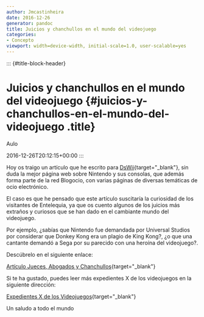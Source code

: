 ```yaml
---
author: Jmcastinheira
date: 2016-12-26
generator: pandoc
title: Juicios y chanchullos en el mundo del videojuego
categories:
- Concepto
viewport: width=device-width, initial-scale=1.0, user-scalable=yes
---
```


::: {#title-block-header}
# Juicios y chanchullos en el mundo del videojuego {#juicios-y-chanchullos-en-el-mundo-del-videojuego .title}

Aulo

2016-12-26T20:12:15+00:00
:::

Hoy os traigo un artículo que he escrito para
[DsWii](http://dswii.es/){target="_blank"}, sin duda la mejor página web
sobre Nintendo y sus consolas, que además forma parte de la red
Blogocio, con varias páginas de diversas temáticas de ocio electrónico.

El caso es que he pensado que este artículo suscitaría la curiosidad de
los visitantes de Entelequia, ya que os cuento algunos de los juicios
más extraños y curiosos que se han dado en el cambiante mundo del
videojuego.

Por ejemplo, ¿sabías que Nintendo fue demandada por Universal Studios
por considerar que Donkey Kong era un plagio de King Kong?, ¿o que una
cantante demandó a Sega por su parecido con una heroína del videojuego?.

Descúbrelo en el siguiente enlace:

[Artículo Jueces, Abogados y
Chanchullos](http://dswii.es/10809/los-expedientes-x-de-los-videojuegos-juicios-abogados-y-chanchullos/){target="_blank"}

Si te ha gustado, puedes leer más expedientes X de los videojuegos en la
siguiente dirección:

[Expedientes X de los
Videojuegos](http://dswii.es/category/especiales/expediente-x/){target="_blank"}

Un saludo a todo el mundo
